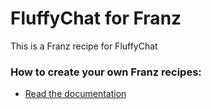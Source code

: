 # FluffyChat for Franz
This is a Franz recipe for FluffyChat

### How to create your own Franz recipes:
* [Read the documentation](https://github.com/meetfranz/plugins)
